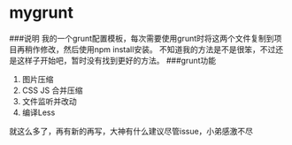 mygrunt
======
###说明
我的一个grunt配置模板，每次需要使用grunt时将这两个文件复制到项目再稍作修改，然后使用npm install安装。
不知道我的方法是不是很笨，不过还是这样子开始吧，暂时没有找到更好的方法。
###grunt功能
1. 图片压缩
2. CSS JS 合并压缩
3. 文件监听并改动
4. 编译Less

就这么多了，再有新的再写，大神有什么建议尽管issue，小弟感激不尽
